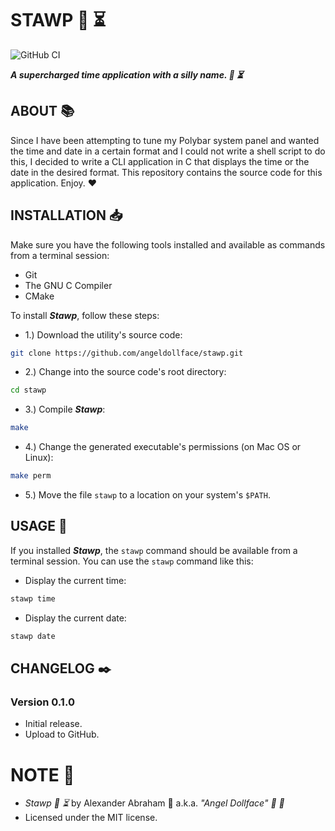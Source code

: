# STAWP :zany_face: :hourglass_flowing_sand:

![GitHub CI](https://github.com/angeldollface/stawp/actions/workflows/main.yml/badge.svg)

***A supercharged time application with a silly name. :zany_face: :hourglass_flowing_sand:***

## ABOUT :books:

Since I have been attempting to tune my Polybar system panel and wanted the time and date in a certain format and I could not write a shell script to do this, I decided to write a CLI application in C that displays the time or the date in the desired format. This repository contains the source code for this application. Enjoy. :heart:

## INSTALLATION :inbox_tray:

Make sure you have the following tools installed and available as commands from a terminal session:

- Git
- The GNU C Compiler
- CMake

To install ***Stawp***, follow these steps:

- 1.) Download the utility's source code:

```bash
git clone https://github.com/angeldollface/stawp.git
```

- 2.) Change into the source code's root directory:

```bash
cd stawp
```

- 3.) Compile ***Stawp***:

```bash
make
```

- 4.) Change the generated executable's permissions (on Mac OS or Linux):

```bash
make perm
```

- 5.) Move the file `stawp` to a location on your system's `$PATH`.

## USAGE :hammer:

If you installed ***Stawp***, the `stawp` command should be available from a terminal session. You can use the `stawp` command like this:

- Display the current time:

```bash
stawp time
```

- Display the current date:

```bash
stawp date
```

## CHANGELOG :black_nib:

### Version 0.1.0

- Initial release.
- Upload to GitHub.

# NOTE :scroll:

- *Stawp :zany_face: :hourglass_flowing_sand:* by Alexander Abraham :black_heart: a.k.a. *"Angel Dollface" :dolls: :ribbon:*
- Licensed under the MIT license.